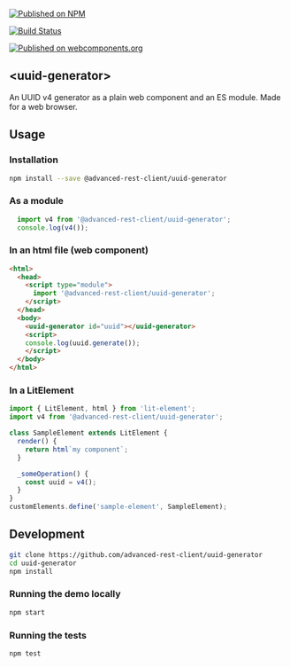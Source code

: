 [![Published on NPM](https://img.shields.io/npm/v/@advanced-rest-client/uuid-generator.svg)](https://www.npmjs.com/package/@advanced-rest-client/uuid-generator)

[![Build Status](https://travis-ci.com/advanced-rest-client/uuid-generator.svg)](https://travis-ci.com/advanced-rest-client/uuid-generator)

[![Published on webcomponents.org](https://img.shields.io/badge/webcomponents.org-published-blue.svg)](https://www.webcomponents.org/element/advanced-rest-client/uuid-generator)

## &lt;uuid-generator&gt;

An UUID v4 generator as a plain web component and an ES module. Made for a web browser.

## Usage

### Installation

```sh
npm install --save @advanced-rest-client/uuid-generator
```

### As a module

```javascript
  import v4 from '@advanced-rest-client/uuid-generator';
  console.log(v4());
```

### In an html file (web component)

```html
<html>
  <head>
    <script type="module">
      import '@advanced-rest-client/uuid-generator';
    </script>
  </head>
  <body>
    <uuid-generator id="uuid"></uuid-generator>
    <script>
    console.log(uuid.generate());
    </script>
  </body>
</html>
```

### In a LitElement

```js
import { LitElement, html } from 'lit-element';
import v4 from '@advanced-rest-client/uuid-generator';

class SampleElement extends LitElement {
  render() {
    return html`my component`;
  }

  _someOperation() {
    const uuid = v4();
  }
}
customElements.define('sample-element', SampleElement);
```

## Development

```sh
git clone https://github.com/advanced-rest-client/uuid-generator
cd uuid-generator
npm install
```

### Running the demo locally

```sh
npm start
```

### Running the tests
```sh
npm test
```

